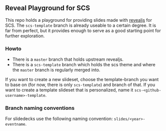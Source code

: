 ## Reveal Playground for SCS

This repo holds a playground for providing slides made with
[revealjs](https://revealjs.com/) for SCS. The `scs-template` branch is 
already useable to a certain degree. It is far from perfect, but it provides
enough to serve as a good starting point for further exploration.

### Howto

* There is a `master` branch that holds upstream revealjs.
* There is a `scs-template` branch which holds the scs theme and where the `master` branch is regularly merged into.

If you want to create a new slideset, choose the template-branch you want to base on
(for now, there is only `scs-template`) and branch of that. If you want to create a
template slideset that is personalized, name it `scs-<github-username>-template`.

### Branch naming conventions

For slidedecks use the following naming convention: `slides/<year>-eventname`.


